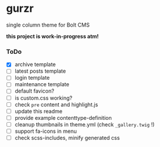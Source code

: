 # gurzr
single column theme for Bolt CMS

__this project is work-in-progress atm!__


### ToDo

- [x] archive template
- [ ] latest posts template
- [ ] login template
- [ ] maintenance template
- [ ] default favicon?
- [ ] is custom.css working?
- [ ] check `pre` content and highlight.js
- [ ] update this readme
- [ ] provide example contenttype-definition
- [ ] cleanup thumbnails in theme.yml (check `_gallery.twig` !)
- [ ] support fa-icons in menu
- [ ] check scss-includes, minify generated css
